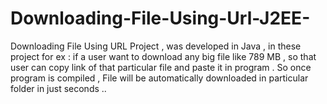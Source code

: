 # Downloading-File-Using-Url-J2EE-
Downloading File Using URL Project , was developed in Java , in these project for ex : if a user want to download any big file like 789 MB , so that user can copy link of that particular file and paste it in program . So once program is compiled , File will be automatically downloaded in particular folder in just seconds ..
